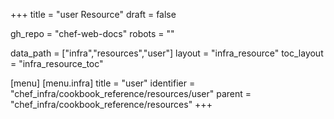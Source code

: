 +++
title = "user Resource"
draft = false

gh_repo = "chef-web-docs"
robots = ""

data_path = ["infra","resources","user"]
layout = "infra_resource"
toc_layout = "infra_resource_toc"


[menu]
  [menu.infra]
    title = "user"
    identifier = "chef_infra/cookbook_reference/resources/user"
    parent = "chef_infra/cookbook_reference/resources"
+++

<!-- The contents of this page are automatically generated from the user.yaml file in the data directory. -->
<!-- To suggest a change, edit the https://github.com/chef/chef/blob/master/lib/chef/resource/user.rb file
      and submit a pull request to the https://github.com/chef/chef repository. -->
